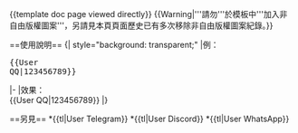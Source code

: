 <noinclude>{{template doc page viewed directly}}</noinclude>
{{Warning|'''請勿'''於模板中'''加入非自由版權圖案'''，另請見本頁頁面歷史已有多次移除非自由版權圖案紀錄。}}

==使用說明==
{| style="background: transparent;"
|例：<br><pre>{{User QQ|123456789}}</pre>
|-
|效果：<br>{{User QQ|123456789}}
|}

==另見==
*{{tl|User Telegram}}
*{{tl|User Discord}}
*{{tl|User WhatsApp}}